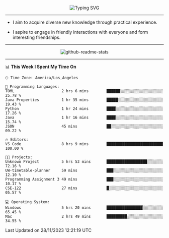 <p align="center">
  <img src="https://readme-typing-svg.demolab.com?font=Fira+Code&weight=500&size=32&duration=2500&pause=1600&center=true&vCenter=true&random=false&width=1024&height=64&lines=Hi+there+%F0%9F%91%8B;I'm+delighted+you+could+make+it+here+%F0%9F%8E%89;I'm+Harry%2C+a+college+student+still+finding+my+way" alt="Typing SVG" />
</p>


---


- I aim to acquire diverse new knowledge through practical experience.

- I aspire to engage in friendly interactions with everyone and form interesting friendships.


---


<p align="center">
  <img src="https://github-readme-stats.vercel.app/api?username=Harry-Jing&show_icons=true" alt="github-readme-stats"/>
</p>


---

<!--START_SECTION:waka-->
📊 **This Week I Spent My Time On** 

```text
🕑︎ Time Zone: America/Los_Angeles

💬 Programming Languages: 
TOML                     2 hrs 6 mins        ██████░░░░░░░░░░░░░░░░░░░   25.78 % 
Java Properties          1 hr 35 mins        █████░░░░░░░░░░░░░░░░░░░░   19.43 % 
Python                   1 hr 24 mins        ████░░░░░░░░░░░░░░░░░░░░░   17.26 % 
Java                     1 hr 16 mins        ████░░░░░░░░░░░░░░░░░░░░░   15.74 % 
JSON                     45 mins             ██░░░░░░░░░░░░░░░░░░░░░░░   09.22 % 

🔥 Editors: 
VS Code                  8 hrs 9 mins        █████████████████████████   100.00 % 

🐱‍💻 Projects: 
Unknown Project          5 hrs 53 mins       ██████████████████░░░░░░░   72.16 % 
UW-timetable-planner     59 mins             ███░░░░░░░░░░░░░░░░░░░░░░   12.10 % 
Programming Assignment 3 49 mins             ███░░░░░░░░░░░░░░░░░░░░░░   10.17 % 
CSE-122                  27 mins             █░░░░░░░░░░░░░░░░░░░░░░░░   05.57 % 

💻 Operating System: 
Windows                  5 hrs 20 mins       ████████████████░░░░░░░░░   65.45 % 
Mac                      2 hrs 49 mins       █████████░░░░░░░░░░░░░░░░   34.55 % 
```


 Last Updated on 28/11/2023 12:21:19 UTC
<!--END_SECTION:waka-->
